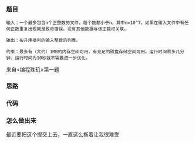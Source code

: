 ### 题目
```
输入：一个最多包含n个正整数的文件，每个数都小于n，其中n=10^7。如果在输入文件中有任何正数重复出现就是致命错误。没有其他数据与该正数相关联。

输出：按升序排列的输入整数的列表。

约束：最多有（大约）1MB的内存空间可用，有充足的磁盘存储空间可用。运行时间最多几分钟，运行时间为10秒就不需要进一步优化。
```
来自<编程珠玑>第一题

### 思路



### 代码



### 怎么做出来
最近要把这个提交上去，一直这么拖着让我很难受   

